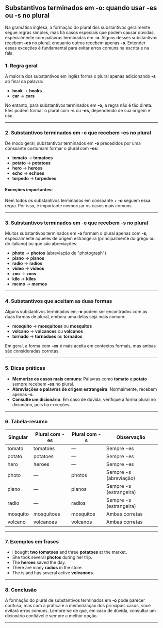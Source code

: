 
## Substantivos terminados em -o: quando usar -es ou -s no plural

Na gramática inglesa, a formação do plural dos substantivos geralmente segue regras simples, mas há casos especiais que podem causar dúvidas, especialmente com palavras terminadas em **-o**. Alguns desses substantivos recebem **-es** no plural, enquanto outros recebem apenas **-s**. Entender essas exceções é fundamental para evitar erros comuns na escrita e na fala.

### 1. Regra geral

A maioria dos substantivos em inglês forma o plural apenas adicionando **-s** ao final da palavra:

- **book** → **books**
- **car** → **cars**

No entanto, para substantivos terminados em **-o**, a regra não é tão direta. Eles podem formar o plural com **-s** ou **-es**, dependendo de sua origem e uso.

---

### 2. Substantivos terminados em -o que recebem **-es** no plural

De modo geral, substantivos terminados em **-o** precedidos por uma consoante costumam formar o plural com **-es**:

- **tomato** → **tomatoes**
- **potato** → **potatoes**
- **hero** → **heroes**
- **echo** → **echoes**
- **torpedo** → **torpedoes**

#### **Exceções importantes:**
Nem todos os substantivos terminados em consoante + **-o** seguem essa regra. Por isso, é importante memorizar os casos mais comuns.

---

### 3. Substantivos terminados em -o que recebem **-s** no plural

Muitos substantivos terminados em **-o** formam o plural apenas com **-s**, especialmente aqueles de origem estrangeira (principalmente do grego ou do italiano) ou que são abreviações:

- **photo** → **photos** (abreviação de "photograph")
- **piano** → **pianos**
- **radio** → **radios**
- **video** → **videos**
- **zoo** → **zoos**
- **kilo** → **kilos**
- **memo** → **memos**

---

### 4. Substantivos que aceitam as duas formas

Alguns substantivos terminados em **-o** podem ser encontrados com as duas formas de plural, embora uma delas seja mais comum:

- **mosquito** → **mosquitoes** ou **mosquitos**
- **volcano** → **volcanoes** ou **volcanos**
- **tornado** → **tornadoes** ou **tornados**

Em geral, a forma com **-es** é mais aceita em contextos formais, mas ambas são consideradas corretas.

---

### 5. Dicas práticas

- **Memorize os casos mais comuns**: Palavras como **tomato** e **potato** sempre recebem **-es** no plural.
- **Abreviações e palavras de origem estrangeira**: Normalmente, recebem apenas **-s**.
- **Consulte um dicionário**: Em caso de dúvida, verifique a forma plural no dicionário, pois há exceções.

---

### 6. Tabela-resumo

| Singular   | Plural com -es | Plural com -s | Observação                |
|------------|----------------|---------------|---------------------------|
| tomato     | tomatoes       | —             | Sempre -es                |
| potato     | potatoes       | —             | Sempre -es                |
| hero       | heroes         | —             | Sempre -es                |
| photo      | —              | photos        | Sempre -s (abreviação)    |
| piano      | —              | pianos        | Sempre -s (estrangeira)   |
| radio      | —              | radios        | Sempre -s (estrangeira)   |
| mosquito   | mosquitoes     | mosquitos     | Ambas corretas            |
| volcano    | volcanoes      | volcanos      | Ambas corretas            |

---

### 7. Exemplos em frases

- I bought **two tomatoes** and three **potatoes** at the market.
- She took several **photos** during her trip.
- The **heroes** saved the day.
- There are many **radios** in the store.
- The island has several active **volcanoes**.

---

### 8. Conclusão

A formação do plural de substantivos terminados em **-o** pode parecer confusa, mas com a prática e a memorização dos principais casos, você evitará erros comuns. Lembre-se de que, em caso de dúvida, consultar um dicionário confiável é sempre a melhor opção.

---
```
